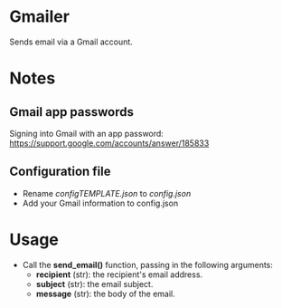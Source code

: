 # Gmailer
Sends email via a Gmail account.

# Notes
## Gmail app passwords
Signing into Gmail with an app password: https://support.google.com/accounts/answer/185833

## Configuration file
* Rename *configTEMPLATE.json* to *config.json*
* Add your Gmail information to config.json

# Usage
* Call the **send_email()** function, passing in the following arguments:
  * **recipient** (str): the recipient's email address.
  * **subject** (str): the email subject.
  * **message** (str): the body of the email.
